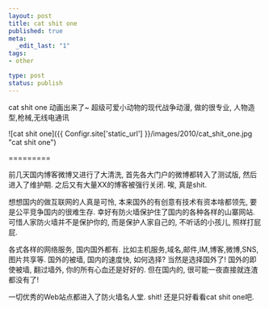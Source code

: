 ```yaml
---
layout: post
title: cat shit one
published: true
meta:
  _edit_last: "1"
tags:
- other

type: post
status: publish
---
```

cat shit one 动画出来了~ 超级可爱小动物的现代战争动漫, 做的很专业, 人物造型,枪械,无线电通讯

![cat shit one]({{ Configr.site['static_url'] }}/images/2010/cat_shit_one.jpg "cat shit one")

=========

前几天国内博客微博又进行了大清洗, 首先各大门户的微博都转入了测试版, 然后进入了维护期. 之后又有大量XX的博客被强行关闭. 唉, 真是shit.

想想国内的做互联网的人真是可怜, 本来国外的有创意有技术有资本啥都领先, 要是公平竞争国内的很难生存. 幸好有防火墙保护住了国内的各种各样的山寨网站. 可惜人家防火墙并不是保护你的, 而是保护人家自己的, 不听话的小孩儿, 照样打屁屁.

各式各样的网络服务, 国内国外都有. 比如主机服务,域名,邮件,IM,博客,微博,SNS,图片共享等. 国外的被墙, 国内的速度快, 如何选择? 当然是选择国外了! 国外的即使被墙, 翻过墙外, 你的所有心血还是好好的. 但在国内的, 很可能一夜直接就连渣都没有了!

一切优秀的Web站点都进入了防火墙名人堂. shit! 还是只好看看cat shit one吧.
